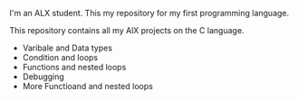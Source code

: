 I'm an ALX student. This my repository for my first programming language. 

This repository contains all my AlX projects on the C language.

- Varibale and Data types
- Condition and loops
- Functions and nested loops
- Debugging
- More Functioand and nested loops
